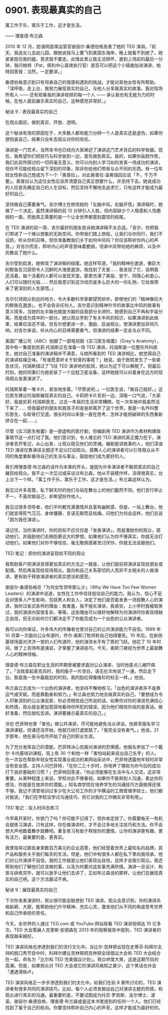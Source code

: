 # 0901. 表现最真实的自己

寓工作于乐，寓乐于工作，这才是生活。

—— 理查德·布兰森

2010 年 12 月，脸谱网首席运营官谢丽尔·桑德伯格发表了她的 TED 演讲。「前天，我送女儿去幼儿园，跟她说我马上要飞到美国东海岸，晚上就看不到她了。她紧紧抱住我的腿，恳求我不要走。此情此景让我无法释怀，直到上场前的最后一分钟，我问帕特（Pat，佩利中心首席执行官）是否可以把这个小插曲加进演讲，帕特回答我：当然，一定要讲。」

桑德伯格意识到只有坦承自己的情感和遇到的挑战，才能对其他女性有所帮助。「深呼吸，走上台，我努力展现真实的自己，与他人分享我真实的故事。我对现场所有人 —— 还有观看我的演讲视频的每一个人 —— 承认我也有无能为力的时候。在他人面前展示真实的自己，这种感觉非常好。」

秘诀 9：表现最真实的自己

在观众面前，做到真实、开放、透明。

这个秘诀有效的原因在于，大多数人都有能力分辨一个人是真实还是虚伪，如果你想伪装自己，结果只会失去观众对你的信任。

演讲是一门艺术，当然本书也已经向大家阐述了演讲这门艺术背后的科学依据。现在，我希望你们把技巧与科学放到一边，首先做到真实。是的，如果你装腔作势，我们此前所探讨的一切将毫无意义。你可以向别人学习如何发表一场成功的演讲，但你不可能给观众留下深刻的印象，除非你给他们带来与众不同的东西。有一位年轻女性称自己想成为下一个「奥普拉」，对此奥普拉·温弗瑞回应说「不，千万不要」。奥普拉认为这位女性应该弄清楚自己真正想要什么，并坚持下去。她说成功的人应首先确定自己的人生目标，然后坚持不懈地去追求它，只有这样才能成为最好的自己。

坚持做自己需要勇气。吉尔博士在修改她的「左脑中风，右脑开悟」演讲稿时，她做了一个决定。虽然演讲稿的前 12 分钟引人入胜，但内容缺少个人情感和人性脆弱的一面，而她真正需要的是一个让全世界都感到震惊的结尾。

在 TED 演讲的前一周，吉尔最好的朋友告诉她演讲稿不太合适。「吉尔，你把我们带进了一个难以想象的无助空间。你带我们踏上旅程，让我们与你同行，我们不设防，听从你的召唤，但你准备教我们关于如何中风吗？你应该聆听你内心的声音。」对吉尔而言，聆听内心的声音意味着脆弱，坦承中风带给她的麻烦，以及中风教会了她什么。

吉尔受到启发，她修改了演讲稿的结尾。她这样写道，「我的精神在遨游，像巨大的鲸鱼在沉寂但令人沉醉的大海里遨游。我找到了天堂…… 我发现了它，说明我还活着，每个活着的人都可以发现天堂。那里充满了美丽、安宁、同情心和爱心，人们可以随时光临…… 然后我意识到这次经历是多么巨大的一份礼物，它给我带来了更深刻的人生感悟。」

吉尔引领观众到达的地方，令大多数科学家都望而却步。即使他们的「精神像巨大的鲸鱼在遨游」，也不会告诉任何人。吉尔意识到精神升华的故事比中风的故事有意义得多。当她的左半脑也就是大脑的自我部分关闭时，她感到自己不再和宇宙分离，而是成为其中的一部分。她让观众学到了有关中风的知识，如果演讲到此结束，结果应该还不错。但吉尔想更进一步，激励、启迪观众，使演讲更加非同凡响。对吉尔来说，听从内心的召唤需要勇气，但演讲的结果一定会与众不同。

美国广播公司（ABC）拍摄了一部电视剧《实习医生格蕾》（Grey's Anatomy），其中有一集提到凯莉·托瑞斯正在准备一场 TED 演讲。托瑞斯是一位整形外科医生，她对自己准备的演讲稿并不满意，与她所看到的 TED 演讲相比，她觉得自己的演讲枯燥乏味。「有谁愿意听关于软骨的事呢？」她说。由于医院发生了一些紧急状况，托瑞斯错过了飞往 TED 演讲地的航班，她以为这下可以解脱了。但最后时刻，她的同事们为她安装了一个远程卫星设备，这样她就可以对着身在远方的现场观众发表演讲了。

托瑞斯拿着一堆卡片，紧张地坐着。「尽管说吧，」一位医生说，「做自己就好。」这位医生建议托瑞斯展现真实的自己。卡莉把卡片丢到一边，深吸一口气说，「大家好，我是凯莉·托瑞斯医生，过去一年我的生活非常糟糕。在一次车祸中我虽然活下来了…… 但我最好的朋友和我孩子的爸爸却离开了这个世界。我是一名外科整形医生，与软骨打交道。很长时间以来我一直在思考，怎样才能把破碎的东西重新拼合在一起……」

尽管《实习医生格蕾》是一部虚构的医疗剧，但编剧用 TED 演讲作为素材构建故事情节这一点打动了我。他们意识到，令人难忘的 TED 演讲的真正魔力在于，演讲者丢开笔记，从心出发，让观众窥见他们的灵魂。编剧是讲故事的人，他们深谙 TED 演讲仅靠演讲主题还不足以打动观众。鼓舞人心的演讲者可以引导观众从不同的角度重新看待自己的生活与事业，鼓励他们成为更好的人。

我引用理查德·布兰森的话作为本章的开头，是因为许多演讲者不敢把真实的自己展现给观众。我不止一次见过或采访过布兰森，他从不装模作样，活得很真实，台上台下一个样。「寓工作于乐，寓乐于工作，这才是生活。」布兰森这样认为。

我见过许多高管，私下聊天时的他们与站在舞台上的他们截然不同。他们言行举止不一，不喜欢做自己，却希望扮作他人。

我见过很多领导者，他们平时都充满激情并且富有幽默感，但是，一站上舞台，他们就变得死气沉沉、身体僵硬、言语无聊而且枯燥。问他们为何会这样，他们总说「因为我在演讲」。

请记住，当你演讲时，你的目标不应仅仅是「发表演讲」，而是激励你的观众，感动他们，并鼓励他们去拥抱更远大的梦想。如果他们认为你不够真实，你就无法打动他们。如果他们对你不够信任，毫无敬佩感甚至讨厌你，你就无法说服他们。

TED 笔记：把你的演讲呈现给不同的观众

我帮助客户把演讲变得更加真实的方法之一就是，让他们提前把演讲呈现给朋友或配偶，然后再呈现给现场观众。面向和自己关系密切的人而非不太相关的人做演讲，更有助于释放演讲者的真实想法和感受。

谢丽尔·桑德伯格在「为何女性领导那么少」（Why We Have Too Few Women Leaders）的演讲中说道，女性在工作中往往低估自己的能力。我认为，信心不足会对很多人产生影响，包括男人和女人，决定了他们是否能发表一场鼓舞人心的演讲。我听过各式各样的理由：我害羞，我不擅长演讲，我紧张，上小学时我被取笑过，我的演讲内容很复杂，等等。这些理由可以很好地解释为何演讲时你表现得缺乏自信，但无论如何它们都决定不了你能否成为一个出色的公众演讲者。

我可以向你保证，许多伟大的传播者也曾对自己的公共演讲能力不自信。1999 年 10 月第一次面向公众布道时，乔尔·奥斯汀牧师称自己怕得要死。10 年后，在新扬基球场面对济济一堂的人们布道时，他的演讲水平有了质的飞跃。他花了 10 年时间，做了上百场布道演说，才掌握了演讲技巧。今天，奥斯汀被视为世界上最鼓舞人心的精神领袖。

理查德·布兰森在职业生涯的早期曾被要求面对公众演讲，当时他差点儿被吓病了。「当我拿起麦克风时，我的脑子一片空白，语无伦次地说了一通，然后走下台。那是我一生中最尴尬的时刻，我的脸红得像维珍的标志一样。」他说。

布兰森立志成为一个出色的演讲者，他坚持不懈地练习。「出色的演讲者并不是靠运气或天赋，而是靠勤奋和努力。」布兰森也努力地去做真实的自己。「要想成为令人印象深刻的公众演说家，你必须相信自己所说的话。如果你对你的演讲充满信心和热情，观众就会更加宽容地看待你所犯的错误，因为他们相信你说的是真话。做好准备，然后放松去讲。演讲要展示最真实的自己。」

沃伦·巴菲特也曾「害怕」做公共演讲，尽可能地避免当众讲话。他甚至报名学习演讲课程，但课还没开始，他就已经打退堂鼓了。「我完全没有勇气。」他说。21 岁那年，他在奥马哈市开始了自己的职业生涯。

为了充分发挥自己的潜能，巴菲特决心克服对演讲的恐惧感。他报名参加了一个戴尔·卡内基培训课程，班上有 30 个和他一样「害怕站起来说出自己名字」的人。在一次旨在帮助年轻女性实现事业成功的某网站采访中，巴菲特透露他年轻时非常没有安全感。主持人问巴菲特，「在你二三十岁时，你培养了哪些为你今后的成功打下良好基础的习惯？」巴菲特回答道，「你必须能够在生活中与人交流，这非常重要。从某种程度上来说，学校对此不够重视。如果你不能和别人沟通，表达你的想法，你就是在放弃你的潜能。」知名商学院在培养学生的沟通技巧方面做得还很不够。我记不清曾培训过多少在大公司工作的才华横溢的工商管理学硕士，他们都对我说，「我们在学校没学过沟通技巧，但它对我的工作确实非常有用」。

TED 笔记：投入时间去练习

今早离开家时，你锁门了吗？你可能不记得了，但你肯定锁了。你需要每天一有机会就练习演讲，只有这样，你在做演讲时，才不会过多地关注技巧和方法。你不会想大声地数着舞步跳舞吧。重复练习有助于释放你的激情，让你的演讲更有趣、更有活力，最重要的是，更真实。

我曾指导过那些身家数百万美元的企业高管，他们经营着世界上最知名的品牌，其产品和服务关乎我们每天的生活。但是，他们中有很多人都在私下里向我坦承，他们对公共演讲不自信。我的工作就是让他们表现出自信，这样才会吸引观众。我还帮助他们了解他们应该做的事，以及为何要对这些事充满热情。演讲一旦设计、构思与排练完毕，就可以放手让他们去讲了，正如布兰森说的那样，让他们去展现真实的自己吧。这个方法屡试不爽。

秘诀 9：展现最真实的自己

下次你发表演讲时，观众很可能会联想到 TED 演讲。观众会意识到，你的演讲风格新颖、大胆，能帮助他们升华精神、充实心灵，激发他们从不同的角度思考世界和自己所承担的责任。

今天，全世界的人通过 TED.com 或 YouTube 网站观看 TED 演讲视频达 10 亿多次。TED 大会策展人克里斯·安德森在 2013 年的观察报告中提到，TED 演讲者的表现越来越好。

TED 演讲风格也渗透到我们的流行文化中。当比尔·克林顿出现在史蒂芬·科拜尔主持的脱口秀节目中时，科拜尔建议克林顿把克林顿全球倡议大会和 TED 大会结合在一起，命名为「比尔和 TED 完美倡议计划」。观众哄堂大笑，这是这期节目的高潮。但是，如果观众对 TED 大会或它的演讲风格知之甚少，这个笑话也许会「遭遇滑铁卢」

TED 演讲风格正一步步渗透到我们的文化中。如我们在前 8 章所讨论的，TED 演讲者有很多共同的演讲技巧，比如，每个人必须发掘出自己对演讲主题的热情，和观众进行真实的沟通。最重要的是，不要试图成为托尼·罗宾斯、吉尔博士、波诺、谢丽尔·桑德伯格、理查德·布兰森或是这本书里提到的任何一个人。他们已经找到了属于自己的航向。你要坚持聆听自己内心的声音，这样才能成为最好的你。